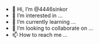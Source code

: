 - 👋 Hi, I’m @4446sinkor
- 👀 I’m interested in ...
- 🌱 I’m currently learning ...
- 💞️ I’m looking to collaborate on ...
- 📫 How to reach me ...

<!---
4446sinkor/4446sinkor is a ✨ special ✨ repository because its `README.md` (this file) appears on your GitHub profile.
You can click the Preview link to take a look at your changes.
--->

